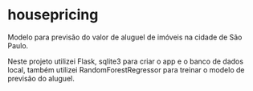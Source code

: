 # housepricing
Modelo para previsão do valor de aluguel de imóveis na cidade de São Paulo.

Neste projeto utilizei Flask, sqlite3 para criar o app e o banco de dados local, também utilizei RandomForestRegressor para treinar o modelo de previsão do aluguel.
